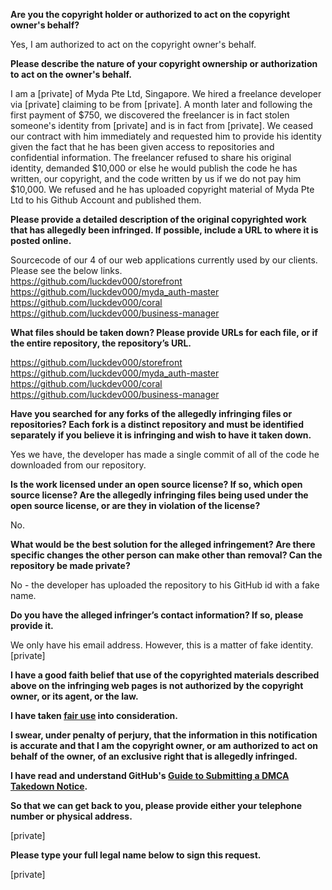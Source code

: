 **Are you the copyright holder or authorized to act on the copyright owner's behalf?**

Yes, I am authorized to act on the copyright owner's behalf.

**Please describe the nature of your copyright ownership or authorization to act on the owner's behalf.**

I am a [private] of Myda Pte Ltd, Singapore. We hired a freelance developer via [private] claiming to be from [private]. A month later and following the first payment of $750, we discovered the freelancer is in fact stolen someone's identity from [private] and is in fact from [private]. We ceased our contract with him immediately and requested him to provide his identity given the fact that he has been given access to repositories and confidential information. The freelancer refused to share his original identity, demanded $10,000 or else he would publish the code he has written, our copyright, and the code written by us if we do not pay him $10,000. We refused and he has uploaded copyright material of Myda Pte Ltd to his Github Account and published them.

**Please provide a detailed description of the original copyrighted work that has allegedly been infringed. If possible, include a URL to where it is posted online.**

Sourcecode of our 4 of our web applications currently used by our clients. Please see the below links.  
https://github.com/luckdev000/storefront  
https://github.com/luckdev000/myda_auth-master  
https://github.com/luckdev000/coral  
https://github.com/luckdev000/business-manager  

**What files should be taken down? Please provide URLs for each file, or if the entire repository, the repository’s URL.**

https://github.com/luckdev000/storefront  
https://github.com/luckdev000/myda_auth-master  
https://github.com/luckdev000/coral  
https://github.com/luckdev000/business-manager

**Have you searched for any forks of the allegedly infringing files or repositories? Each fork is a distinct repository and must be identified separately if you believe it is infringing and wish to have it taken down.**

Yes we have, the developer has made a single commit of all of the code he downloaded from our repository.

**Is the work licensed under an open source license? If so, which open source license? Are the allegedly infringing files being used under the open source license, or are they in violation of the license?**

No.

**What would be the best solution for the alleged infringement? Are there specific changes the other person can make other than removal? Can the repository be made private?**

No - the developer has uploaded the repository to his GitHub id with a fake name.

**Do you have the alleged infringer’s contact information? If so, please provide it.**

We only have his email address. However, this is a matter of fake identity. [private]

**I have a good faith belief that use of the copyrighted materials described above on the infringing web pages is not authorized by the copyright owner, or its agent, or the law.**

**I have taken <a href="https://www.lumendatabase.org/topics/22">fair use</a> into consideration.**

**I swear, under penalty of perjury, that the information in this notification is accurate and that I am the copyright owner, or am authorized to act on behalf of the owner, of an exclusive right that is allegedly infringed.**

**I have read and understand GitHub's <a href="https://docs.github.com/articles/guide-to-submitting-a-dmca-takedown-notice/">Guide to Submitting a DMCA Takedown Notice</a>.**

**So that we can get back to you, please provide either your telephone number or physical address.**

[private]

**Please type your full legal name below to sign this request.**

[private]
